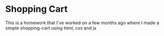 # Shopping Cart
This is a homework that I've worked on a few months ago where I made a simple shopping-cart using html, css and js
